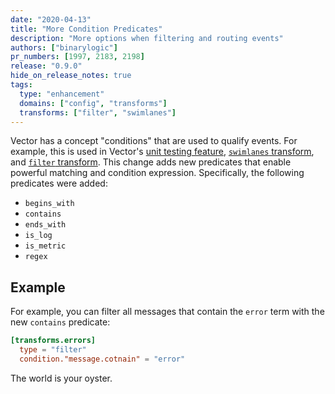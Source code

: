 ```yaml
---
date: "2020-04-13"
title: "More Condition Predicates"
description: "More options when filtering and routing events"
authors: ["binarylogic"]
pr_numbers: [1997, 2183, 2198]
release: "0.9.0"
hide_on_release_notes: true
tags:
  type: "enhancement"
  domains: ["config", "transforms"]
  transforms: ["filter", "swimlanes"]
---
```


Vector has a concept "conditions" that are used to qualify events. For example,
this is used in Vector's [unit testing feature][guides.unit-testing],
[`swimlanes` transform][docs.transforms.swimlanes], and
[`filter` transform][docs.transforms.filter]. This change adds new predicates
that enable powerful matching and condition expression. Specifically, the
following predicates were added:

- `begins_with`
- `contains`
- `ends_with`
- `is_log`
- `is_metric`
- `regex`

## Example

For example, you can filter all messages that contain the `error` term with
the new `contains` predicate:

```toml
[transforms.errors]
  type = "filter"
  condition."message.cotnain" = "error"
```

The world is your oyster.

[docs.transforms.filter]: /docs/reference/transforms/filter/
[docs.transforms.swimlanes]: /docs/reference/transforms/swimlanes/
[guides.unit-testing]: /guides/advanced/unit-testing/
